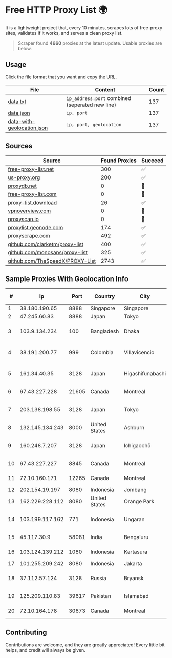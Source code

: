 
# Free HTTP Proxy List 🌍

It is a lightweight project that, every 10 minutes, scrapes lots of free-proxy sites, validates if it works, and serves a clean proxy list.


> Scraper found **4660** proxies at the latest update. Usable proxies are below.

## Usage

Click the file format that you want and copy the URL.


|File|Content|Count|
|----|-------|-----|
|[data.txt](https://raw.githubusercontent.com/themiralay/Proxy-List-World/master/data.txt)|`ip_address:port` combined (seperated new line)|137|
|[data.json](https://raw.githubusercontent.com/themiralay/Proxy-List-World/master/data.json)|`ip, port`|137|
|[data-with-geolocation.json](https://raw.githubusercontent.com/themiralay/Proxy-List-World/master/data-with-geolocation.json)|`ip, port, geolocation`|137|

## Sources

|Source|Found Proxies|Succeed|
|------|-------------|-------|
|[free-proxy-list.net](https://free-proxy-list.net)|300|✅|
|[us-proxy.org](https://www.us-proxy.org)|200|✅|
|[proxydb.net](http://proxydb.net)|0|🚫|
|[free-proxy-list.com](https://free-proxy-list.com/?page=&port=&type%5B%5D=http&type%5B%5D=https&up_time=0&search=Search)|0|🚫|
|[proxy-list.download](https://www.proxy-list.download/HTTP)|26|✅|
|[vpnoverview.com](https://vpnoverview.com/privacy/anonymous-browsing/free-proxy-servers)|0|🚫|
|[proxyscan.io](https://www.proxyscan.io)|0|🚫|
|[proxylist.geonode.com](https://proxylist.geonode.com/api/proxy-list?limit=300&page=1&sort_by=lastChecked&sort_type=desc&protocols=http,https)|174|✅|
|[proxyscrape.com](https://api.proxyscrape.com/v2/?request=displayproxies&protocol=http&timeout=10000&country=all&ssl=all&anonymity=all)|492|✅|
|[github.com/clarketm/proxy-list](https://raw.githubusercontent.com/clarketm/proxy-list/master/proxy-list-raw.txt)|400|✅|
|[github.com/monosans/proxy-list](https://raw.githubusercontent.com/monosans/proxy-list/main/proxies/http.txt)|325|✅|
|[github.com/TheSpeedX/PROXY-List](https://raw.githubusercontent.com/TheSpeedX/PROXY-List/master/http.txt)|2743|✅|


## Sample Proxies With Geolocation Info

|#|Ip|Port|Country|City|Internet Service Provider|
|-|--|----|-------|----|-------------------------|
|1|38.180.190.65|8888|Singapore|Singapore|M247 Europe SRL|
|2|47.245.60.83|8888|Japan|Tokyo|Alibaba Cloud LLC|
|3|103.9.134.234|100|Bangladesh|Dhaka|Information Services Network Ltd|
|4|38.191.200.77|999|Colombia|Villavicencio|Hola Telecomunicacines Colombia S.A.S|
|5|161.34.40.35|3128|Japan|Higashifunabashi|NTT PC Communications, Inc.|
|6|67.43.227.228|21605|Canada|Montreal|GloboTech Communications|
|7|203.138.198.55|3128|Japan|Tokyo|NTT PC Communications, Inc.|
|8|132.145.134.243|8000|United States|Ashburn|Oracle Corporation|
|9|160.248.7.207|3128|Japan|Ichigaochō|NTT PC Communications, Inc.|
|10|67.43.227.227|8845|Canada|Montreal|GloboTech Communications|
|11|72.10.160.171|12265|Canada|Montreal|GloboTech Communications|
|12|202.154.19.197|8080|Indonesia|Jombang|DIGITNET|
|13|162.229.228.112|8080|United States|Orange Park|AT&T Services, Inc.|
|14|103.199.117.162|771|Indonesia|Ungaran|PT Hepra Teknologi Indonesia|
|15|45.117.30.9|58081|India|Bengaluru|Allnet Broadband Network PVT LTD|
|16|103.124.139.212|1080|Indonesia|Kartasura|Global Media Data Prima|
|17|101.255.209.242|8080|Indonesia|Jakarta|PT Remala Abadi|
|18|37.112.57.124|3128|Russia|Bryansk|CJSC "ER-Telecom Holding" Bryansk branch|
|19|125.209.110.83|39617|Pakistan|Islamabad|Multinet 125-110/24|
|20|72.10.164.178|30673|Canada|Montreal|GloboTech Communications|



## Contributing

Contributions are welcome, and they are greatly appreciated! Every
little bit helps, and credit will always be given.

